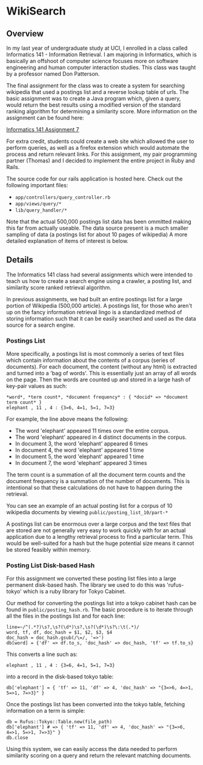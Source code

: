 WikiSearch
==========

Overview
--------

In my last year of undergraduate study at UCI, I enrolled in a class called Informatics 141 - 
Information Retrieval. I am majoring in Informatics, which is basically an offshoot of computer science 
focuses more on software engineering and human computer interaction studies. This class was taught by
a professor named Don Patterson. 

The final assignment for the class was to create a system for searching wikipedia that used a
postings list and a reverse lookup table of urls. The basic assignment was to create a
Java program which, given a query, would return the best results using a modified version
of the standard ranking algorithm for determining a similarity score. 
More information on the assignment can be found here: 

[Informatics 141 Assignment 7](http://www.ics.uci.edu/~djp3/classes/2009_01_02_INF141/Assignments/Assignment07.html)

For extra credit, students could create a web site which allowed the user to perform queries,
as well as a firefox extension which would automate the process and return relevant links. For this
assignment, my pair programming partner (Thomas) and I decided to implement the entire project
in Ruby and Rails.

The source code for our rails application is hosted here. Check out the following important files:

 * `app/controllers/query_controller.rb`
 * `app/views/query/*`
 * `lib/query_handler/*`
    
Note that the actual 500,000 postings list data has been ommitted making this far from actually useable.
The data source present is a much smaller sampling of data (a postings list for about 10 pages of wikipedia)
A more detailed explanation of items of interest is below.

Details
-------

The Informatics 141 class had several assignments which were intended to teach us how to create a search engine using
a crawler, a posting list, and similarity score ranked retrieval algorithm. 

In previous assignments, we had built an entire postings list for a large portion of Wikipedia (500,000 article).
A postings list, for those who aren't up on the fancy information retrieval lingo is a standardized method of
storing information such that it can be easily searched and used as the data source for a search engine.

### Postings List ###

More specifically, a postings list is most commonly a series of text files which contain information about 
the contents of a corpus (series of documents). For each document, the content (without any html) is extracted and 
turned into a 'bag of words'. This is essentially just an array of all words on the page. Then the words are counted
up and stored in a large hash of key-pair values as such:

    *word*, *term count*, *document frequency* : { *docid* => *document term count* } 
    elephant , 11 , 4 :	{3=6, 4=1, 5=1, 7=3}
    
For example, the line above means the following:

 * The word 'elephant' appeared 11 times over the entire corpus.
 * The word 'elephant' appeared in 4 distinct documents in the corpus. 
 * In document 3, the word 'elephant' appeared 6 times
 * In document 4, the word 'elephant' appeared 1 time
 * In document 5, the word 'elephant' appeared 1 time
 * In document 7, the word 'elephant' appeared 3 times

The term count is a summation of all the document term counts and the document frequency is
a summation of the number of documents. This is intentional so that these calculations do not have
to happen during the retrieval.

You can see an example of an actual posting list for a corpus of 10 wikipedia documents by viewing `public/posting_list_10/part-*`

A postings list can be enormous over a large corpus and the text files that are stored are not generally
very easy to work quickly with for an actual application due to a lengthy retrieval process to find a
particular term. This would be well-suited for a hash but the huge potential size means it cannot be stored
feasibly within memory. 

### Posting List Disk-based Hash ###

For this assignment we converted these posting list files into a large permanent disk-based hash.
The library we used to do this was 'rufus-tokyo' which is a ruby library for Tokyo Cabinet.

Our method for converting the postings list into a tokyo cabinet hash can be found in `public/posting_hash.rb`.
The basic procedure is to iterate through all the files in the postings list and for each line:

    line=~/^(.*?)\s?,\s?(\d*)\s?,\s?(\d*)\s?\:\t(.*)/
    word, tf, df, doc_hash = $1, $2, $3, $4
    doc_hash = doc_hash.gsub(/\=/, '=>')
    db[word] = {'df' => df.to_s, 'doc_hash' => doc_hash, 'tf' => tf.to_s}

This converts a line such as:

    elephant , 11 , 4 :	{3=6, 4=1, 5=1, 7=3}
    
into a record in the disk-based tokyo table:

    db['elephant'] = { 'tf' => 11, 'df' => 4, 'doc_hash' => "{3=>6, 4=>1, 5=>1, 7=>3}" }

Once the postings list has been converted into the tokyo table, fetching information on a term
is simple:

    db = Rufus::Tokyo::Table.new(file_path)
    db['elephant'] # => { 'tf' => 11, 'df' => 4, 'doc_hash' => "{3=>6, 4=>1, 5=>1, 7=>3}" }
    db.close

Using this system, we can easily access the data needed to perform similarity scoring on a query and
return the relevant matching documents.
